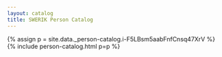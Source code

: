 ```yaml
---
layout: catalog
title: SWERIK Person Catalog
---
```

{% assign p = site.data._person-catalog.i-F5LBsm5aabFnfCnsq47XrV %}
{% include person-catalog.html p=p %}

